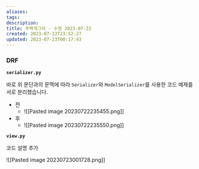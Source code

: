 ```yaml
---
aliases: 
tags: 
description:
title: 주백개그이 - 수정 2023-07-22
created: 2023-07-22T23:52:27
updated: 2023-07-23T00:17:43
---
```


### DRF

**`serializer.py`**  

바로 위 문단과의 문맥에 따라 `Serializer`와 `ModelSerializer`를 사용한 코드 예제를 서로 분리했습니다.

- 전
	- ![[Pasted image 20230722235455.png]]
- 후
	- ![[Pasted image 20230722235550.png]]

**`view.py`**

코드 설명 추가

![[Pasted image 20230723001728.png]]
